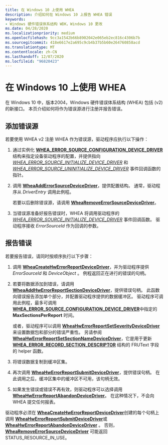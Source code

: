 ```yaml
---
title: 在 Windows 10 上使用 WHEA
description: 介绍如何在 Windows 10 上报告 WHEA 错误
keywords:
- Windows 硬件错误体系结构 WDK，Windows 10 更改
ms.date: 04/28/2020
ms.localizationpriority: medium
ms.openlocfilehash: 9cc3a1542b66b8902042e065eb2ec816c4306b7b
ms.sourcegitcommit: 418e6617e2a695c9cb4b37b5b60e264760858acd
ms.translationtype: MT
ms.contentlocale: zh-CN
ms.lasthandoff: 12/07/2020
ms.locfileid: "96820423"
---
```

# <a name="using-whea-on-windows-10"></a>在 Windows 10 上使用 WHEA

在 Windows 10 中，版本2004，Windows 硬件错误体系结构 (WHEA) 包括 (v2) 的新接口。  本页介绍如何将作为错误源进行注册并报告错误。

## <a name="adding-an-error-source"></a>添加错误源

若要使用 WHEA v2 注册 WHEA 作为错误源，驱动程序应执行以下操作：

1. 通过实例化 [**WHEA_ERROR_SOURCE_CONFIGURATION_DEVICE_DRIVER**](/windows-hardware/drivers/ddi/ntddk/ns-ntddk-whea_error_source_configuration_device_driver) 结构来指定设备驱动程序的配置，并提供指向 [*WHEA_ERROR_SOURCE_INITIALIZE_DEVICE_DRIVER*](/windows-hardware/drivers/ddi/ntddk/nc-ntddk-_whea_error_source_initialize_device_driver) 和 [*WHEA_ERROR_SOURCE_UNINITIALIZE_DEVICE_DRIVER*](/windows-hardware/drivers/ddi/ntddk/nc-ntddk-_whea_error_source_uninitialize_device_driver) 事件回调函数的指针。
2. 调用 [**WheaAddErrorSourceDeviceDriver**](/windows-hardware/drivers/ddi/ntddk/nf-ntddk-wheaadderrorsourcedevicedriver)，提供配置结构。  通常，驱动程序从 *DriverEntry* 调用此例程。

    若要以后删除错误源，请调用 [**WheaRemoveErrorSourceDeviceDriver**](/windows-hardware/drivers/ddi/ntddk/nf-ntddk-whearemoveerrorsourcedevicedriver)。

3. 当错误源准备好报告错误时，WHEA 将调用驱动程序的 [*WHEA_ERROR_SOURCE_INITIALIZE_DEVICE_DRIVER*](/windows-hardware/drivers/ddi/ntddk/nc-ntddk-_whea_error_source_initialize_device_driver) 事件回调函数。 驱动程序接收 *ErrorSourceId* 作为回调的参数。

## <a name="reporting-an-error"></a>报告错误

若要报告错误，请同时按顺序执行以下步骤：

1. 调用 [**WheaCreateHwErrorReportDeviceDriver**](/windows-hardware/drivers/ddi/ntddk/nf-ntddk-wheacreatehwerrorreportdevicedriver)，并为驱动程序提供 *ErrorSourceId* 和 *DeviceObject* 。  例程返回正在进行的错误的句柄。

2. 若要将数据添加到错误，请调用 [**WheaAddHwErrorReportSectionDeviceDriver**](/windows-hardware/drivers/ddi/ntddk/nf-ntddk-wheaaddhwerrorreportsectiondevicedriver)，提供错误句柄。  此函数向错误报告添加单个部分，并配置驱动程序提供的数据缓冲区。  驱动程序可调用此例程，最多可调用 [**WHEA_ERROR_SOURCE_CONFIGURATION_DEVICE_DRIVER**](/windows-hardware/drivers/ddi/ntddk/ns-ntddk-whea_error_source_configuration_device_driver)中指定的 **MaxSectionsPerReport** 时间。

    或者，驱动程序可以调用 [**WheaHwErrorReportSetSeverityDeviceDriver**](/windows-hardware/drivers/ddi/ntddk/nf-ntddk-wheahwerrorreportsetseveritydevicedriver) 来设置数据包和部分的错误严重性。 另请参阅 [**WheaHwErrorReportSetSectionNameDeviceDriver**](/windows-hardware/drivers/ddi/ntddk/nf-ntddk-wheahwerrorreportsetsectionnamedevicedriver)，它是用于更新 [**WHEA_ERROR_RECORD_SECTION_DESCRIPTOR**](/windows-hardware/drivers/ddi/ntddk/ns-ntddk-_whea_error_record_section_descriptor) 结构的 FRUText 字段的 helper 函数。

3. 将错误数据复制到缓冲区集。

4. 再次调用 [**WheaHwErrorReportSubmitDeviceDriver**](/windows-hardware/drivers/ddi/ntddk/nf-ntddk-wheahwerrorreportsubmitdevicedriver)，提供错误句柄。 在此调用之后，缓冲区集中的缓冲区不可用，该句柄无效。

5. 如果发生错误或错误不再有效，则驱动程序可以选择调用 [**WheaHwErrorReportAbandonDeviceDriver**](/windows-hardware/drivers/ddi/ntddk/nf-ntddk-wheahwerrorreportabandondevicedriver)。 在这种情况下，不会向 WHEA 提交任何报表。

驱动程序必须在 [**WheaCreateHwErrorReportDeviceDriver**](/windows-hardware/drivers/ddi/ntddk/nf-ntddk-wheacreatehwerrorreportdevicedriver)创建的每个句柄上调用 [**WheaHwErrorReportSubmitDeviceDriver**](/windows-hardware/drivers/ddi/ntddk/nf-ntddk-wheahwerrorreportsubmitdevicedriver)或 [**WheaHwErrorReportAbandonDeviceDriver**](/windows-hardware/drivers/ddi/ntddk/nf-ntddk-wheahwerrorreportabandondevicedriver) 。 否则， [**WheaRemoveErrorSourceDeviceDriver**](/windows-hardware/drivers/ddi/ntddk/nf-ntddk-whearemoveerrorsourcedevicedriver) 可能返回 STATUS_RESOURCE_IN_USE。
